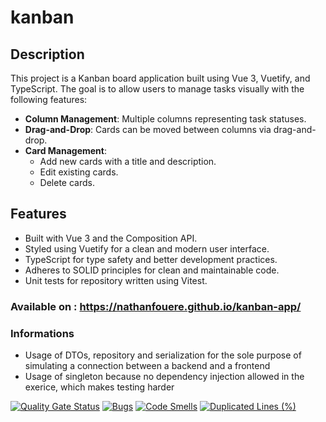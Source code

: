# kanban

## Description

This project is a Kanban board application built using Vue 3, Vuetify, and TypeScript. The goal is to allow users to manage tasks visually with the following features:

- **Column Management**: Multiple columns representing task statuses.
- **Drag-and-Drop**: Cards can be moved between columns via drag-and-drop.
- **Card Management**:
    - Add new cards with a title and description.
    - Edit existing cards.
    - Delete cards.

## Features

- Built with Vue 3 and the Composition API.
- Styled using Vuetify for a clean and modern user interface.
- TypeScript for type safety and better development practices.
- Adheres to SOLID principles for clean and maintainable code.
- Unit tests for repository written using Vitest.

### Available on : https://nathanfouere.github.io/kanban-app/

### Informations
 - Usage of DTOs, repository and serialization for the sole purpose of simulating a connection between a backend and a frontend
 - Usage of singleton because no dependency injection allowed in the exerice, which makes testing harder

[![Quality Gate Status](https://sonarcloud.io/api/project_badges/measure?project=NathanFouere_kanban-app&metric=alert_status&token=1b98a179617dd7dca15f19ed70f2fa253d9c29fa)](https://sonarcloud.io/summary/new_code?id=NathanFouere_kanban-app)
[![Bugs](https://sonarcloud.io/api/project_badges/measure?project=NathanFouere_kanban-app&metric=bugs&token=1b98a179617dd7dca15f19ed70f2fa253d9c29fa)](https://sonarcloud.io/summary/new_code?id=NathanFouere_kanban-app)
[![Code Smells](https://sonarcloud.io/api/project_badges/measure?project=NathanFouere_kanban-app&metric=code_smells&token=1b98a179617dd7dca15f19ed70f2fa253d9c29fa)](https://sonarcloud.io/summary/new_code?id=NathanFouere_kanban-app)
[![Duplicated Lines (%)](https://sonarcloud.io/api/project_badges/measure?project=NathanFouere_kanban-app&metric=duplicated_lines_density&token=1b98a179617dd7dca15f19ed70f2fa253d9c29fa)](https://sonarcloud.io/summary/new_code?id=NathanFouere_kanban-app)
